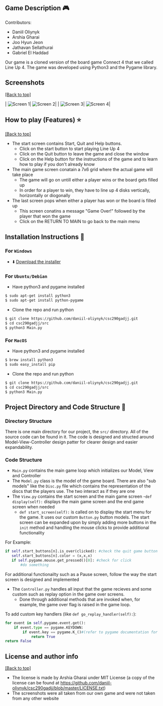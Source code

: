 ## Game Description :video_game:
Contributors:
- Daniil Oliynyk
- Arshia Gharai
- Joo Hyun Jeon
- Jathavan Sellathurai
- Gabriel El Haddad

Our game is a cloned version of the board game Connect 4 that we called Line Up 4. The game was developed using Python3 and the Pygame library.

## Screenshots
[[Back to top]](https://github.com/daniil-oliynyk/csc290gadjj#csc290[gadjj])

| ![Screen 1](https://github.com/daniil-oliynyk/csc290gadjj/blob/master/screenshots/Screen%20Shot%202019-03-18%20at%203.41.44%20PM.png)| ![Screen 2](https://github.com/daniil-oliynyk/csc290gadjj/blob/master/screenshots/Screen%20Shot%202019-03-18%20at%203.42.41%20PM.png)|
| ![Screen 3](https://github.com/daniil-oliynyk/csc290gadjj/blob/master/screenshots/Screen%20Shot%202019-03-18%20at%203.43.06%20PM.png)| ![Screen 4](https://github.com/daniil-oliynyk/csc290gadjj/blob/master/screenshots/NewEndScreen.png)|

## How to play (Features) :star:
[[Back to top]](https://github.com/daniil-oliynyk/csc290gadjj#csc290[gadjj])

- The start screen contains Start, Quit and Help buttons.
  - Click on the start button to start playing Line Up 4
  - Click on the Quit button to leave the game and close the window
  - Click on the Help button for the instructions of the game and to learn how to play if you don't already know
- The main game screen conatain a 7x6 grid where the actual game will take place
  - The game will go on untill either a player wins or the board gets filled up
  - In order for a player to win, they have to line up 4 disks vertically, horizontally or diogonally
- The last screen pops when either a player has won or the board is filled up
  - This screen conatins a message "Game Over!" followed by the player that won the game
  - Click on the RETURN TO MAIN to go back to the main menu


## Installation Instructions :floppy_disk: 
### For `Windows` 
- :arrow_down: [Download the installer](https://github.com/daniil-oliynyk/csc290gadjj/releases/tag/v1.0.0)
### For `Ubuntu/Debian`
- Have python3 and pygame installed
```bash
$ sudo apt-get install python3 
$ sudo apt-get install python-pygame
```
- Clone the repo and run python
```bash
$ git clone https://github.com/daniil-oliynyk/csc290gadjj.git
$ cd csc290gadjj/src
$ python3 Main.py
```
### For `MacOS`
- Have python3 and pygame installed
```bash
$ brew install python3
$ sudo easy_install pip
```
- Clone the repo and run python
```bash
$ git clone https://github.com/daniil-oliynyk/csc290gadjj.git
$ cd csc290gadjj/src
$ python3 Main.py
```

## Project Directory and Code Structure :file_folder: 

### Directory Structure
There is one main directory for our project, the `src/` directory. All of the source code can be found in it. The code is designed and structed around Model-View-Controller design patter for clearer design and easier expandability.

### Code Structure
- `Main.py` contains the main game loop which initializes our Model, View and Controller
- The `Model.py` class is the model of the game board. There are also "sub models" like the `Disc.py` file which contains the representation of the discs that the players use. The two interact as if they are one
- The `View.py` contains the start screen and the main game screen
    -`def display(self):` displays the main game screen and the end game screen when needed
    - `def start_screen(self):` is called on to display the start menu for the game. It uses our custom `Button.py` button models. The start screen can be expanded upon by simply adding more buttons in the `init` method and handling the mouse clicks to provide additional functionality

For Example:
 ```python
 if self.start_buttons[n].is_over(clicked): #check the quit game button
    self.start_buttons[n].color = (x,x,x)
    if self.pygame.mouse.get_pressed()[0]: #check for click
        #do something
 ```
 
For additional functionailty such as a Pause screen, follow the way the start screen is designed and implemented

- The `Controller.py` handles all input that the game recieves and some custom such as replay option in the game over screens.
    - Done through additional methods that are invoked when, for example, the game over flag is raised in the game loop.

To add custom key handlers (like `def go_replay_handler(self):`):
```python
for event in self.pygame.event.get():
    if event.type == pygame.KEYDOWN:
        if event.key == pygame.K_()#(refer to pygame documentation for keys):
            return True
return False

```


## License and author info
[[Back to top]](https://github.com/daniil-oliynyk/csc290gadjj#csc290[gadjj])

- The license is made by Arshia Gharai under MIT License (a copy of the license can be found at https://github.com/daniil-oliynyk/csc290gadjj/blob/master/LICENSE.txt)
- The screenshots were all taken from our own game and were not taken from any other website
